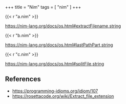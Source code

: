 +++
title = "Nim"
tags = [ "nim" ]
+++

{{< r "a.nim" >}}

<https://nim-lang.org/docs/os.html#extractFilename,string>

{{< r "b.nim" >}}

<https://nim-lang.org/docs/os.html#lastPathPart,string>

{{< r "c.nim" >}}

<https://nim-lang.org/docs/os.html#splitFile,string>

## References

- <https://programming-idioms.org/idiom/107>
- <https://rosettacode.org/wiki/Extract_file_extension>
